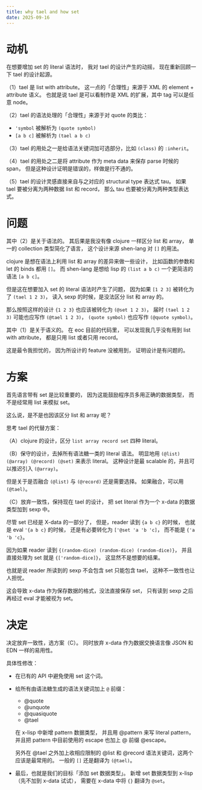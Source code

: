 ```yaml
---
title: why tael and how set
date: 2025-09-16
---
```


# 动机

在想要增加 set 的 literal 语法时，
我对 tael 的设计产生的动摇，
现在重新回顾一下 tael 的设计起源。

（1）tael 是 list with attribute。
这一点的「合理性」来源于 XML 的 element + attribute 语义。
也就是说 tael 是可以看制作是 XML 的扩展，其中 tag 可以是任意 node。

（2）tael 的语法处理的「合理性」来源于对 quote 的类比：

- `'symbol` 被解析为 `(quote symbol)`
- `[a b c]` 被解析为 `(tael a b c)`

（3）tael 的用处之一是给语法关键词加可选部分，比如 `(class)` 的 `:inherit`。

（4）tael 的用处之二是将 attribute 作为 meta data 来保存 parse 时候的 span，
但是这种设计证明是错误的，样做是行不通的。

（5）tael 的设计灵感直接来自与之对应的 structural type 表达式 tau。
如果 tael 要被分离为两种数据 list 和 record，
那么 tau 也要被分离为两种类型表达式。

# 问题

其中（2）是关于语法的。
其后果是我没有像 clojure 一样区分 list 和 array，
单一的 collection 类型简化了语言，
这个设计来源 shen-lang 对 `[]` 的用法。

clojure 是想在语法上利用 list 和 array 的差异来做一些设计，
比如函数的参数和 let 的 binds 都用 `[]`。
而 shen-lang 是想给 lisp 的 `(list a b c)`
一个更简洁的语法 `[a b c]`。

但是这在想要加入 set 的 literal 语法时产生了问题，
因为如果 `[1 2 3]` 被转化为了 `(tael 1 2 3)`，
读入 sexp 的时候，是没法区分 list 和 array 的。

那么按照这样的设计 `{1 2 3}` 也应该被转化为 `(@set 1 2 3)`，
届时 `(tael 1 2 3)` 可能也应写作 `(@tael 1 2 3)`，
`(quote symbol)` 也应写作 `(@quote symbol)`。

其中（1）是关于语义的。
在 eoc 目前的代码里，
可以发现我几乎没有用到 list with attribute，
都是只用 list 或者只用 record。

这是最令我担忧的，
因为所设计的 feature 没被用到，
证明设计是有问题的。

# 方案

首先语言带有 set 是比较重要的，
因为这能鼓励程序员多用正确的数据类型，
而不是经常用 list 来模拟 set。

这么说，是不是也因该区分 list 和 array 呢？

思考 tael 的代替方案：

（A）clojure 的设计，区分 `list array record set` 四种 literal。

（B）保守的设计，去掉所有语法糖一类的 literal 语法。
明显地用 `(@list) (@array) (@record) (@set)` 来表示 literal。
这种设计是最 scalable 的，并且可以推迟引入 `(@array)`。

但是关于是否融合 `(@list)` 与 `(@record)` 还是需要选择。
如果融合，可以用 `(@tael)`。

（C）放弃一致性，保持现在 tael 的设计，
把 set literal 作为一个 x-data 的数据类型加到 sexp 中。

尽管 set 已经是 X-data 的一部分了，
但是，reader 读到 `{a b c}` 的时候，
也就是 eval `'{a b c}` 的时候，
还是有必要转化为 `['@set 'a 'b 'c]`，
而不能是 `{'a 'b 'c}`。

因为如果 reader 读到 `{(random-dice) (random-dice) (random-dice)}`，
并且直接处理为 set 就是 `{['random-dice]}`，
这显然不是想要的结果。

也就是说 reader 所读到的 sexp 不会包含 set 只能包含 tael，
这种不一致性也让人担忧。

这会导致 x-data 作为保存数据的格式，没法直接保存 set，
只有读到 sexp 之后再经过 eval 才能被视为 set。

# 决定

决定放弃一致性，选方案（C）。
同时放弃 x-data 作为数据交换语言像 JSON 和 EDN 一样的易用性。

具体性修改：

- 在已有的 API 中避免使用 set 这个词。

- 给所有由语法糖生成的语法关键词加上 `@` 前缀：

  - @quote
  - @unquote
  - @quasiquote
  - @tael

  在 x-lisp 中新增 pattern 数据类型，
  并且用 @pattern 来写 literal pattern，
  并且把 pattern 中目前使用的 escape 也加上 @ 前缀 @escape。

  另外在 @tael 之外加上收相应限制的
  @list 和 @record 语法关键词，这两个应该是最常用的。
  一般的 `[]` 还是翻译为 `(@tael)`。

- 最后，也就是我们的目标「添加 set 数据类型」。
  新增 set 数据类型到 x-lisp（先不加到 x-data 试试），
  需要在 x-data 中将 `{}` 翻译为 `@set`。
